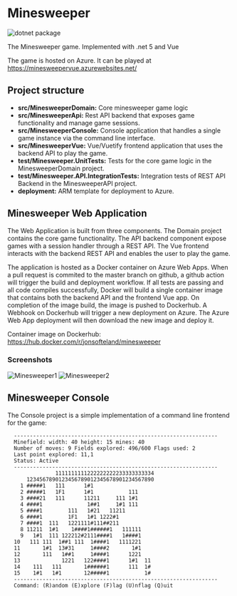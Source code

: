 # Minesweeper

![dotnet package](https://github.com/jonsofte/Minesweeper/workflows/dotnet%20package/badge.svg?branch=master)

The Minesweeper game. Implemented with .net 5 and Vue

The game is hosted on Azure. It can be played at <https://minesweepervue.azurewebsites.net/>

## Project structure

- **src/MinesweeperDomain:** Core minesweeper game logic
- **src/MinesweeperApi:** Rest API backend that exposes game functionality and manage game sessions.
- **src/MinesweeperConsole:** Console application that handles a single game instance via the command line interface.
- **src/MinesweeperVue:** Vue/Vuetify frontend application that uses the backend API to play the game.
- **test/Minesweeper.UnitTests:** Tests for the core game logic in the MinesweeperDomain project.
- **test/Minesweeper.API.IntegrationTests:** Integration tests of REST API Backend in the MinesweeperAPI project.
- **deployment:** ARM template for deployment to Azure.

## Minesweeper Web Application

The Web Application is built from three components. The Domain project contains the core game functionality. The API backend component expose games with a session handler through a REST API. The Vue frontend interacts with the backend REST API and enables the user to play the game.

The application is hosted as a Docker container on Azure Web Apps. When a pull request is commited to the master branch on github, a github action will trigger the build and deployment workflow. If all tests are passing and all code compiles successfully, Docker will build a single container image that contains both the backend API and the frontend Vue app. On completion of the image build, the image is pushed to Dockerhub. A Webhook on Dockerhub will trigger a new deployment on Azure. The Azure Web App deployment will then download the new image and deploy it.

Container image on Dockerhub: <https://hub.docker.com/r/jonsofteland/minesweeper>

### Screenshots

![Minesweeper1](https://user-images.githubusercontent.com/24587666/119646565-99e33500-be1f-11eb-9819-bf294a675222.jpg)
![Minesweeper2](https://user-images.githubusercontent.com/24587666/119646569-9a7bcb80-be1f-11eb-859b-eb9e68d6cc99.jpg)

## Minesweeper Console

The Console project is a simple implementation of a command line frontend for the game:

      ----------------------------------------------------------------
      Minefield: width: 40 height: 15 mines: 40
      Number of moves: 9 Fields explored: 496/600 Flags used: 2
      Last point explored: 11,1
      Status: Active
      ----------------------------------------------------------------
                   1111111111222222222233333333334
          1234567890123456789012345678901234567890
        1 #####1   111      1#1
        2 #####1   1F1      1#1           111
        3 ####21   111      11211     111 1#1
        4 ####1              1##1     1#1 111
        5 ####1        111   1#21   11211
        6 ####1        1F1   1#1 1222#1
        7 ####1  111   1221111#111##211
        8 11211  1#1    1####1######1   111111
        9   1#1  111 122212#2111####1   1####1
      10   111 111  1##1 111  1####1   1111221
      11       1#1  13#31     1####2       1#1
      12       111   1##1     1####1      1221
      13             1221   122####1      1#1  11
      14    111   111       1######1      111  1#
      15    1#1   1#1       12#####1           1#
      ----------------------------------------------------------------
      Command: (R)andom (E)xplore (F)lag (U)nflag (Q)uit
